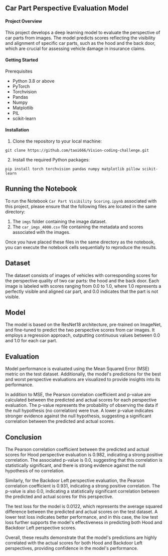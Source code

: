 ## Car Part Perspective Evaluation Model

#### Project Overview
This project develops a deep learning model to evaluate the perspective of car parts from images. The model predicts scores reflecting the visibility and alignment of specific car parts, such as the hood and the back door, which are crucial for assessing vehicle damage in insurance claims.

#### Getting Started
Prerequisites
- Python 3.8 or above
- PyTorch
- Torchvision
- Pandas
- Numpy
- Matplotlib
- PIL
- scikit-learn

#### Installation
1. Clone the repository to your local machine:
```
git clone https://github.com/taoi666/Vision-coding-challenge.git
```
2. Install the required Python packages:
```
pip install torch torchvision pandas numpy matplotlib pillow scikit-learn
```
## Running the Notebook

To run the Notebook ```Car Part Visibility Scoring.ipynb``` associated with this project, please ensure that the following files are located in the same directory:

1. The `imgs` folder containing the image dataset.
2. The `car_imgs_4000.csv` file containing the metadata and scores associated with the images.

Once you have placed these files in the same directory as the notebook, you can execute the notebook cells sequentially to reproduce the results.

## Dataset
The dataset consists of images of vehicles with corresponding scores for the perspective quality of two car parts: the hood and the back door. Each image is labeled with scores ranging from 0.0 to 1.0, where 1.0 represents a perfectly visible and aligned car part, and 0.0 indicates that the part is not visible.

## Model
The model is based on the ResNet18 architecture, pre-trained on ImageNet, and fine-tuned to predict the two perspective scores from car images. It employs a regression approach, outputting continuous values between 0.0 and 1.0 for each car part.

## Evaluation

Model performance is evaluated using the Mean Squared Error (MSE) metric on the test dataset. Additionally, the model's predictions for the best and worst perspective evaluations are visualized to provide insights into its performance.

In addition to MSE, the Pearson correlation coefficient and p-value are calculated between the predicted and actual scores for each perspective evaluation. The p-value represents the probability of observing the data if the null hypothesis (no correlation) were true. A lower p-value indicates stronger evidence against the null hypothesis, suggesting a significant correlation between the predicted and actual scores.

## Conclusion

The Pearson correlation coefficient between the predicted and actual scores for Hood perspective evaluation is 0.982, indicating a strong positive correlation. The associated p-value is 0.0, suggesting that this correlation is statistically significant, and there is strong evidence against the null hypothesis of no correlation.

Similarly, for the Backdoor Left perspective evaluation, the Pearson correlation coefficient is 0.931, indicating a strong positive correlation. The p-value is also 0.0, indicating a statistically significant correlation between the predicted and actual scores for this perspective.

The test loss for the model is 0.0122, which represents the average squared difference between the predicted and actual scores on the test dataset. A lower test loss indicates better performance, and in this case, the low test loss further supports the model's effectiveness in predicting both Hood and Backdoor Left perspective scores.

Overall, these results demonstrate that the model's predictions are highly correlated with the actual scores for both Hood and Backdoor Left perspectives, providing confidence in the model's performance.
